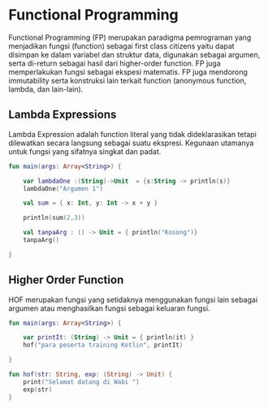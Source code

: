 # Functional Programming

Functional Programming (FP) merupakan paradigma pemrograman yang menjadikan fungsi (function) sebagai first class citizens yaitu dapat disimpan ke dalam variabel dan struktur data, digunakan sebagai argumen, serta di-return sebagai hasil dari higher-order function. FP juga memperlakukan fungsi sebagai ekspesi matematis. FP juga mendorong immutability serta konstruksi lain terkait function (anonymous function, lambda, dan lain-lain).

## Lambda Expressions

Lambda Expression adalah function literal yang tidak dideklarasikan tetapi dilewatkan secara langsung sebagai suatu ekspresi. Kegunaan utamanya untuk fungsi yang sifatnya singkat dan padat.

```kotlin
fun main(args: Array<String>) {

    var lambdaOne :(String)->Unit  = {s:String -> println(s)}
    lambdaOne("Argumen 1")

    val sum = { x: Int, y: Int -> x + y }

    println(sum(2,3))

    val tanpaArg : () -> Unit = { println("Kosong")}
    tanpaArg()

}
```

## Higher Order Function

HOF merupakan fungsi yang setidaknya menggunakan fungsi lain sebagai argumen atau menghasilkan fungsi sebagai keluaran fungsi.

```kotlin
fun main(args: Array<String>) {

    var printIt: (String) -> Unit = { println(it) }
    hof("para peserta training Kotlin", printIt)

}

fun hof(str: String, exp: (String) -> Unit) {
    print("Selamat datang di Wabi ")
    exp(str)
}
```


